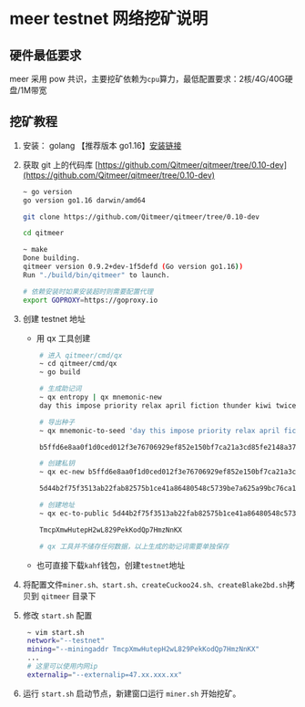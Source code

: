 <!--
 * @Author: zhangyi999
 * @Date: 2021-07-06 15:08:36
 * @LastEditTime: 2021-07-12 11:26:55
 * @LastEditors: Please set LastEditors
 * @Description: In User Settings Edit
 * @FilePath: /meer_mining_shell/README.md
-->
# meer testnet 网络挖矿说明

## 硬件最低要求

meer 采用 pow 共识，主要挖矿依赖为`cpu`算力，最低配置要求：2核/4G/40G硬盘/1M带宽

## 挖矿教程

1. 安装： golang 【推荐版本 go1.16】[安装链接](https://golang.google.cn/dl/)
2. 获取 git 上的代码库 [https://github.com/Qitmeer/qitmeer/tree/0.10-dev](https://github.com/Qitmeer/qitmeer/tree/0.10-dev)
    ```bash
    ~ go version
    go version go1.16 darwin/amd64

    git clone https://github.com/Qitmeer/qitmeer/tree/0.10-dev
    
    cd qitmeer

    ~ make
    Done building.
    qitmeer version 0.9.2+dev-1f5defd (Go version go1.16))
    Run "./build/bin/qitmeer" to launch.

    # 依赖安装时如果安装超时则需要配置代理
    export GOPROXY=https://goproxy.io
    ```
3. 创建 testnet 地址
    * 用 qx 工具创建
    ```bash
        # 进入 qitmeer/cmd/qx
        ~ cd qitmeer/cmd/qx
        ~ go build

        # 生成助记词
        ~ qx entropy | qx mnemonic-new
        day this impose priority relax april fiction thunder kiwi twice addict spawn like few all east penalty arrive foster sniff page hold magic erosion

        # 导出种子
        ~ qx mnemonic-to-seed 'day this impose priority relax april fiction thunder kiwi twice addict spawn like few all east penalty arrive foster sniff page hold magic erosion'

        b5ffd6e8aa0f1d0ced012f3e76706929ef852e150bf7ca21a3cd85fe2148a375513dd245e46aa5f6c6ec9f825a18498b49e6981fdce6bc21a8c9fb0884d85b9c

        # 创建私钥
        ~ qx ec-new b5ffd6e8aa0f1d0ced012f3e76706929ef852e150bf7ca21a3cd85fe2148a375513dd245e46aa5f6c6ec9f825a18498b49e6981fdce6bc21a8c9fb0884d85b9c

        5d44b2f75f3513ab22fab82575b1ce41a86480548c5739be7a625a99bc76ca11

        # 创建地址
        ~ qx ec-to-public 5d44b2f75f3513ab22fab82575b1ce41a86480548c5739be7a625a99bc76ca11 | qx ec-to-addr -v testnet

        TmcpXmwHutepH2wL829PekKodQp7HmzNnKX

        # qx 工具并不储存任何数据，以上生成的助记词需要单独保存
    ```
    * 也可直接下载`kahf`钱包，创建`testnet`地址

5. 将配置文件`miner.sh、start.sh、createCuckoo24.sh、createBlake2bd.sh`拷贝到 `qitmeer` 目录下
6. 修改 `start.sh` 配置
   ```bash
    ~ vim start.sh
    network="--testnet"
    mining="--miningaddr TmcpXmwHutepH2wL829PekKodQp7HmzNnKX"
    ...
    # 这里可以使用内网ip
    externalip="--externalip=47.xx.xxx.xx"
   ```
7. 运行 `start.sh` 启动节点，新建窗口运行 `miner.sh` 开始挖矿。

